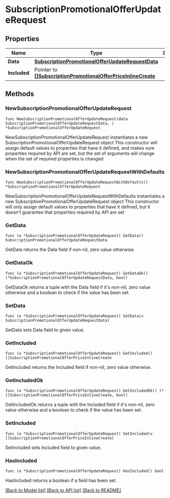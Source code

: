# SubscriptionPromotionalOfferUpdateRequest

## Properties

Name | Type | Description | Notes
------------ | ------------- | ------------- | -------------
**Data** | [**SubscriptionPromotionalOfferUpdateRequestData**](SubscriptionPromotionalOfferUpdateRequestData.md) |  | 
**Included** | Pointer to [**[]SubscriptionPromotionalOfferPriceInlineCreate**](SubscriptionPromotionalOfferPriceInlineCreate.md) |  | [optional] 

## Methods

### NewSubscriptionPromotionalOfferUpdateRequest

`func NewSubscriptionPromotionalOfferUpdateRequest(data SubscriptionPromotionalOfferUpdateRequestData, ) *SubscriptionPromotionalOfferUpdateRequest`

NewSubscriptionPromotionalOfferUpdateRequest instantiates a new SubscriptionPromotionalOfferUpdateRequest object
This constructor will assign default values to properties that have it defined,
and makes sure properties required by API are set, but the set of arguments
will change when the set of required properties is changed

### NewSubscriptionPromotionalOfferUpdateRequestWithDefaults

`func NewSubscriptionPromotionalOfferUpdateRequestWithDefaults() *SubscriptionPromotionalOfferUpdateRequest`

NewSubscriptionPromotionalOfferUpdateRequestWithDefaults instantiates a new SubscriptionPromotionalOfferUpdateRequest object
This constructor will only assign default values to properties that have it defined,
but it doesn't guarantee that properties required by API are set

### GetData

`func (o *SubscriptionPromotionalOfferUpdateRequest) GetData() SubscriptionPromotionalOfferUpdateRequestData`

GetData returns the Data field if non-nil, zero value otherwise.

### GetDataOk

`func (o *SubscriptionPromotionalOfferUpdateRequest) GetDataOk() (*SubscriptionPromotionalOfferUpdateRequestData, bool)`

GetDataOk returns a tuple with the Data field if it's non-nil, zero value otherwise
and a boolean to check if the value has been set.

### SetData

`func (o *SubscriptionPromotionalOfferUpdateRequest) SetData(v SubscriptionPromotionalOfferUpdateRequestData)`

SetData sets Data field to given value.


### GetIncluded

`func (o *SubscriptionPromotionalOfferUpdateRequest) GetIncluded() []SubscriptionPromotionalOfferPriceInlineCreate`

GetIncluded returns the Included field if non-nil, zero value otherwise.

### GetIncludedOk

`func (o *SubscriptionPromotionalOfferUpdateRequest) GetIncludedOk() (*[]SubscriptionPromotionalOfferPriceInlineCreate, bool)`

GetIncludedOk returns a tuple with the Included field if it's non-nil, zero value otherwise
and a boolean to check if the value has been set.

### SetIncluded

`func (o *SubscriptionPromotionalOfferUpdateRequest) SetIncluded(v []SubscriptionPromotionalOfferPriceInlineCreate)`

SetIncluded sets Included field to given value.

### HasIncluded

`func (o *SubscriptionPromotionalOfferUpdateRequest) HasIncluded() bool`

HasIncluded returns a boolean if a field has been set.


[[Back to Model list]](../README.md#documentation-for-models) [[Back to API list]](../README.md#documentation-for-api-endpoints) [[Back to README]](../README.md)


